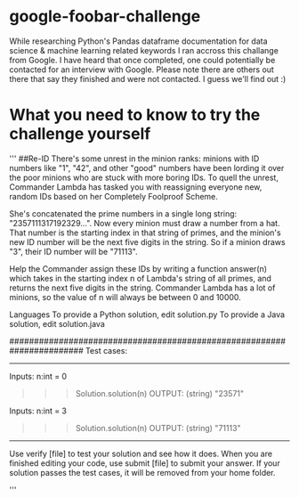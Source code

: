 # google-foobar-challenge
While researching Python's Pandas dataframe documentation for data science &amp; machine learning related keywords I ran accross this challange from Google.  I have heard that once completed, one could potentially be contacted for an interview with Google. Please note there are others out there that say they finished and were not contacted. I guess we'll find out :) 


# What you need to know to try the challenge yourself
'''
##Re-ID
There's some unrest in the minion ranks: minions with ID numbers like "1", "42", and other "good" numbers have been lording it over the poor minions who are stuck with more boring IDs. To quell the unrest, Commander Lambda has tasked you with reassigning everyone new, random IDs based on her Completely Foolproof Scheme.

She's concatenated the prime numbers in a single long string: "2357111317192329...". Now every minion must draw a number from a hat. That number is the starting index in that string of primes, and the minion's new ID number will be the next five digits in the string. So if a minion draws "3", their ID number will be "71113".

Help the Commander assign these IDs by writing a function answer(n) which takes in the starting index n of Lambda's string of all primes, and returns the next five digits in the string. Commander Lambda has a lot of minions, so the value of n will always be between 0 and 10000.

Languages
To provide a Python solution, edit solution.py To provide a Java solution, edit solution.java


#######################################################################
Test cases:
________________________________________________________________________
Inputs: n:int = 0
>>> Solution.solution(n)
OUTPUT: (string) "23571"

Inputs: n:int = 3 
>>> Solution.solution(n)
OUTPUT: (string) "71113"
________________________________________________________________________
Use verify [file] to test your solution and see how it does. When you are finished editing your code, use submit [file] to submit your answer. If your solution passes the test cases, it will be removed from your home folder.

'''
